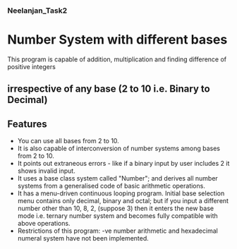### Neelanjan_Task2

# Number System with different bases


This program is capable of addition, multiplication and finding difference of positive integers 
## irrespective of any base (2 to 10 i.e. Binary to Decimal)

## Features
* You can use all bases from 2 to 10.
* It is also capable of interconversion of number systems among bases from 2 to 10.
* It points out extraneous errors - like if a binary input by user includes 2 it shows invalid input.
* It uses a base class system called "Number"; and derives all number systems from a generalised code of basic arithmetic operations.
* It has a menu-driven continuous looping program. Initial base selection menu contains only decimal, binary and octal; but if you input a different number other than 10, 8, 2, (suppose 3) then it enters the new base mode i.e. ternary number system and becomes fully compatible with above operations.
* Restrictions of this program: -ve number arithmetic and hexadecimal numeral system have not been implemented.

